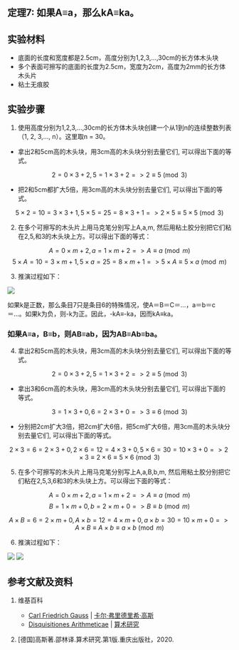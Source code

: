 ## 定理7: 如果A≡a，那么kA≡ka。

## 实验材料

- 底面的长度和宽度都是2.5cm，高度分别为1,2,3,...,30cm的长方体木头块
- 多个表面可擦写的底面的长度为2.5cm，宽度为2cm，高度为2mm的长方体木头片
- 粘土无痕胶

## 实验步骤

1. 使用高度分别为1,2,3,...,30cm的长方体木头块创建一个从1到n的连续整数列表（1, 2, 3,..., n）。这里取n = 30。

- 拿出2和5cm高的木头块，用3cm高的木头块分别去量它们, 可以得出下面的等式。

$$ 2=0×3+2, 5=1×3+2 => 2≡5 \pmod{3} $$

- 把2和5cm都扩大5倍，用3cm高的木头块分别去量它们, 可以得出下面的等式。

$$ 5×2=10=3×3+1, 5×5=25=8×3+1 => 2×5≡5×5 \pmod{3} $$

2. 在多个可擦写的木头片上用马克笔分别写上A,a,m, 然后用粘土胶分别把它们粘在2,5,和3的木头块上方。可以得出下面的等式：

$$ A=0×m+2, a=1×m+2 => A≡a \pmod{m} $$
$$ 5×A=10=3×m+1, 5×a=25=8×m+1 => 5×A≡5×a \pmod{m} $$

3. 推演过程如下：

![](/images/数论/高斯的算术研究中典型的推演实验/章1/定理7/7-1.jpg)

如果k是正数，那么条目7只是条目6的特殊情况，使A＝B＝C＝…，a＝b＝c＝…。如果k为负，则-k为正。因此，-kA≡-ka，因而kA≡ka。

### 如果A≡a，B≡b，则AB≡ab，因为AB≡Ab≡ba。

4. 拿出2和5cm高的木头块，用3cm高的木头块分别去量它们, 可以得出下面的等式。

$$ 2=0×3+2, 5=1×3+2 => 2≡5 \pmod{3} $$

- 拿出3和6cm高的木头块，用3cm高的木头块分别去量它们, 可以得出下面的等式。

$$ 3=1×3+0, 6=2×3+0 => 3≡6 \pmod{3} $$

- 分别把2cm扩大3倍，把2cm扩大6倍，把5cm扩大6倍，用3cm高的木头块分别去量它们, 可以得出下面的等式。

$$ 2×3=6=2×3+0, 2×6=12=4×3+0, 5×6=30=10×3+0  => 2×3≡2×6≡5×6 \pmod{3} $$

5. 在多个可擦写的木头片上用马克笔分别写上A,a,B,b,m, 然后用粘土胶分别把它们粘在2,5,3,6和3的木头块上方。可以得出下面的等式：

$$ A=0×m+2, a=1×m+2 => A≡a \pmod{m} $$
$$ B=1×m+0, b=2×m+0 => B≡b \pmod{m} $$

$$ A×B=6=2×m+0, A×b=12=4×m+0, a×b=30=10×m+0  => A×B≡A×b≡a×b \pmod{m} $$

6. 推演过程如下：

![](/images/数论/高斯的算术研究中典型的推演实验/章1/定理7/7-2.jpg)
![](/images/数论/高斯的算术研究中典型的推演实验/章1/定理7/7-3.jpg)

## 参考文献及资料

1. 维基百科
	- [Carl Friedrich Gauss](https://en.wikipedia.org/wiki/Carl_Friedrich_Gauss) | [卡尔·弗里德里希·高斯](https://zh.wikipedia.org/wiki/%E5%8D%A1%E7%88%BE%C2%B7%E5%BC%97%E9%87%8C%E5%BE%B7%E9%87%8C%E5%B8%8C%C2%B7%E9%AB%98%E6%96%AF) 
	- [Disquisitiones Arithmeticae](https://en.wikipedia.org/wiki/Disquisitiones_Arithmeticae) | [算术研究](https://zh.wikipedia.org/wiki/算术研究) 

2. [德国]高斯著.邵林译.算术研究.第1版.重庆出版社，2020.




